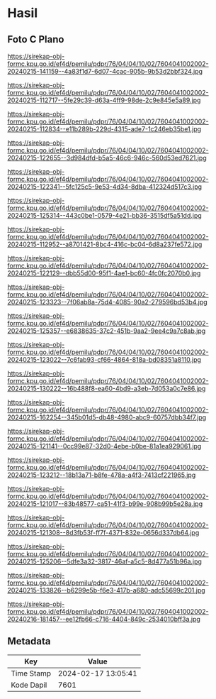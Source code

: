 # Hasil

## Foto C Plano

https://sirekap-obj-formc.kpu.go.id/ef4d/pemilu/pdpr/76/04/04/10/02/7604041002002-20240215-141159--4a83f1d7-6d07-4cac-905b-9b53d2bbf324.jpg

https://sirekap-obj-formc.kpu.go.id/ef4d/pemilu/pdpr/76/04/04/10/02/7604041002002-20240215-112717--5fe29c39-d63a-4ff9-98de-2c9e845e5a89.jpg

https://sirekap-obj-formc.kpu.go.id/ef4d/pemilu/pdpr/76/04/04/10/02/7604041002002-20240215-112834--e11b289b-229d-4315-ade7-1c246eb35be1.jpg

https://sirekap-obj-formc.kpu.go.id/ef4d/pemilu/pdpr/76/04/04/10/02/7604041002002-20240215-122655--3d984dfd-b5a5-46c6-946c-560d53ed7621.jpg

https://sirekap-obj-formc.kpu.go.id/ef4d/pemilu/pdpr/76/04/04/10/02/7604041002002-20240215-122341--5fc125c5-9e53-4d34-8dba-412324d517c3.jpg

https://sirekap-obj-formc.kpu.go.id/ef4d/pemilu/pdpr/76/04/04/10/02/7604041002002-20240215-125314--443c0be1-0579-4e21-bb36-3515df5a51dd.jpg

https://sirekap-obj-formc.kpu.go.id/ef4d/pemilu/pdpr/76/04/04/10/02/7604041002002-20240215-112952--a8701421-8bc4-416c-bc04-6d8a237fe572.jpg

https://sirekap-obj-formc.kpu.go.id/ef4d/pemilu/pdpr/76/04/04/10/02/7604041002002-20240215-122129--dbb55d00-95f1-4ae1-bc60-4fc0fc2070b0.jpg

https://sirekap-obj-formc.kpu.go.id/ef4d/pemilu/pdpr/76/04/04/10/02/7604041002002-20240215-123323--7f06ab8a-75d4-4085-90a2-279596bd53b4.jpg

https://sirekap-obj-formc.kpu.go.id/ef4d/pemilu/pdpr/76/04/04/10/02/7604041002002-20240215-125357--e6838635-37c2-451b-9aa2-9ee4c9a7c8ab.jpg

https://sirekap-obj-formc.kpu.go.id/ef4d/pemilu/pdpr/76/04/04/10/02/7604041002002-20240215-123022--7c6fab93-cf66-4864-818a-bd08351a8110.jpg

https://sirekap-obj-formc.kpu.go.id/ef4d/pemilu/pdpr/76/04/04/10/02/7604041002002-20240215-130222--16b488f8-ea60-4bd9-a3eb-7d053a0c7e86.jpg

https://sirekap-obj-formc.kpu.go.id/ef4d/pemilu/pdpr/76/04/04/10/02/7604041002002-20240215-162254--345b01d5-db48-4980-abc9-60757dbb34f7.jpg

https://sirekap-obj-formc.kpu.go.id/ef4d/pemilu/pdpr/76/04/04/10/02/7604041002002-20240215-121141--0cc99e87-32d0-4ebe-b0be-81a1ea929061.jpg

https://sirekap-obj-formc.kpu.go.id/ef4d/pemilu/pdpr/76/04/04/10/02/7604041002002-20240215-123212--18b13a71-b8fe-478a-a4f3-7413cf221965.jpg

https://sirekap-obj-formc.kpu.go.id/ef4d/pemilu/pdpr/76/04/04/10/02/7604041002002-20240215-121017--83b48577-ca51-41f3-b99e-908b99b5e28a.jpg

https://sirekap-obj-formc.kpu.go.id/ef4d/pemilu/pdpr/76/04/04/10/02/7604041002002-20240215-121308--8d3fb53f-ff7f-4371-832e-0656d337db64.jpg

https://sirekap-obj-formc.kpu.go.id/ef4d/pemilu/pdpr/76/04/04/10/02/7604041002002-20240215-125206--5dfe3a32-3817-46af-a5c5-8d477a51b96a.jpg

https://sirekap-obj-formc.kpu.go.id/ef4d/pemilu/pdpr/76/04/04/10/02/7604041002002-20240215-133826--b6299e5b-f6e3-417b-a680-adc55699c201.jpg

https://sirekap-obj-formc.kpu.go.id/ef4d/pemilu/pdpr/76/04/04/10/02/7604041002002-20240216-181457--ee12fb66-c716-4404-849c-2534010bff3a.jpg


## Metadata

| Key        | Value               |
| ---------- | ------------------- |
| Time Stamp | 2024-02-17 13:05:41 |
| Kode Dapil | 7601                |



